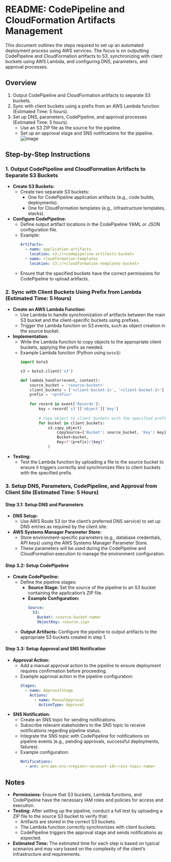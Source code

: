 # README: CodePipeline and CloudFormation Artifacts Management

This document outlines the steps required to set up an automated deployment process using AWS services. The focus is on outputting CodePipeline and CloudFormation artifacts to S3, synchronizing with client buckets using AWS Lambda, and configuring DNS, parameters, and approval processes.

## Overview

1. Output CodePipeline and CloudFormation artifacts to separate S3 buckets.
2. Sync with client buckets using a prefix from an AWS Lambda function (Estimated Time: 5 hours).
3. Set up DNS, parameters, CodePipeline, and approval processes (Estimated Time: 5 hours).
    - Use an S3 ZIP file as the source for the pipeline.
    - Set up an approval stage and SNS notifications for the pipeline.
![image](https://github.com/user-attachments/assets/7a6c523b-aa1e-4f41-bead-173429698103)

## Step-by-Step Instructions

### 1. Output CodePipeline and CloudFormation Artifacts to Separate S3 Buckets

- **Create S3 Buckets:**
  - Create two separate S3 buckets:
    - One for CodePipeline application artifacts (e.g., code builds, deployments).
    - One for CloudFormation templates (e.g., infrastructure templates, stacks).
- **Configure CodePipeline:**
  - Define output artifact locations in the CodePipeline YAML or JSON configuration file.
  - Example:
    ```yaml
    Artifacts:
      - name: application-artifacts
        location: s3://<codepipeline-artifacts-bucket>
      - name: cloudformation-templates
        location: s3://<cloudformation-templates-bucket>
    ```
  - Ensure that the specified buckets have the correct permissions for CodePipeline to upload artifacts.

### 2. Sync with Client Buckets Using Prefix from Lambda (Estimated Time: 5 Hours)

- **Create an AWS Lambda Function:**
  - Use Lambda to handle synchronization of artifacts between the main S3 bucket and the client-specific buckets using prefixes.
  - Trigger the Lambda function on S3 events, such as object creation in the source bucket.
- **Implementation:**
  - Write the Lambda function to copy objects to the appropriate client buckets, applying the prefix as needed.
  - Example Lambda function (Python using `boto3`):
    ```python
    import boto3

    s3 = boto3.client('s3')

    def lambda_handler(event, context):
        source_bucket = '<source-bucket>'
        client_buckets = ['<client-bucket-1>', '<client-bucket-2>']
        prefix = '<prefix>'
        
        for record in event['Records']:
            key = record['s3']['object']['key']
            
            # Copy object to client buckets with the specified prefix
            for bucket in client_buckets:
                s3.copy_object(
                    CopySource={'Bucket': source_bucket, 'Key': key},
                    Bucket=bucket,
                    Key=f"{prefix}/{key}"
                )
    ```
- **Testing:**
  - Test the Lambda function by uploading a file to the source bucket to ensure it triggers correctly and synchronizes files to client buckets with the specified prefix.

### 3. Setup DNS, Parameters, CodePipeline, and Approval from Client Site (Estimated Time: 5 Hours)

#### Step 3.1: Setup DNS and Parameters

- **DNS Setup:**
  - Use AWS Route 53 (or the client’s preferred DNS service) to set up DNS entries as required by the client site.
- **AWS Systems Manager Parameter Store:**
  - Store environment-specific parameters (e.g., database credentials, API keys) using the AWS Systems Manager Parameter Store.
  - These parameters will be used during the CodePipeline and CloudFormation execution to manage the environment configuration.

#### Step 3.2: Setup CodePipeline

- **Create CodePipeline:**
  - Define the pipeline stages:
    - **Source Stage:** Set the source of the pipeline to an S3 bucket containing the application’s ZIP file.
    - **Example Configuration:**
      ```yaml
      Source:
        S3:
          Bucket: <source-bucket-name>
          ObjectKey: <source.zip>
      ```
  - **Output Artifacts:** Configure the pipeline to output artifacts to the appropriate S3 buckets created in step 1.

#### Step 3.3: Setup Approval and SNS Notification

- **Approval Action:**
  - Add a manual approval action to the pipeline to ensure deployment requires confirmation before proceeding.
  - Example approval action in the pipeline configuration:
    ```yaml
    Stages:
      - name: ApprovalStage
        Actions:
          - name: ManualApproval
            ActionType: Approval
    ```
- **SNS Notification:**
  - Create an SNS topic for sending notifications.
  - Subscribe relevant stakeholders to the SNS topic to receive notifications regarding pipeline status.
  - Integrate the SNS topic with CodePipeline for notifications on pipeline events (e.g., pending approvals, successful deployments, failures).
  - Example configuration:
    ```yaml
    Notifications:
      - arn: arn:aws:sns:<region>:<account-id>:<sns-topic-name>
    ```

## Notes

- **Permissions:** Ensure that S3 buckets, Lambda functions, and CodePipeline have the necessary IAM roles and policies for access and execution.
- **Testing:** After setting up the pipeline, conduct a full test by uploading a ZIP file to the source S3 bucket to verify that:
  - Artifacts are stored in the correct S3 buckets.
  - The Lambda function correctly synchronizes with client buckets.
  - CodePipeline triggers the approval stage and sends notifications as expected.
- **Estimated Time:** The estimated time for each step is based on typical scenarios and may vary based on the complexity of the client’s infrastructure and requirements.
